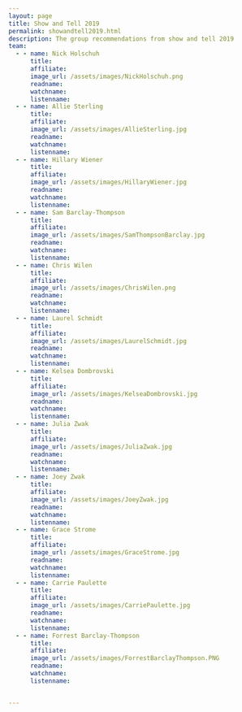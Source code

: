 ```yaml
---
layout: page
title: Show and Tell 2019
permalink: showandtell2019.html
description: The group recommendations from show and tell 2019
team:
  - - name: Nick Holschuh
      title: 
      affiliate: 
      image_url: /assets/images/NickHolschuh.png
	  readname:
	  watchname:
	  listenname:
  - - name: Allie Sterling
      title: 
      affiliate: 
      image_url: /assets/images/AllieSterling.jpg
	  readname:
	  watchname:
	  listenname:
  - - name: Hillary Wiener
      title: 
      affiliate: 
      image_url: /assets/images/HillaryWiener.jpg
	  readname:
	  watchname:
	  listenname:
  - - name: Sam Barclay-Thompson
      title: 
      affiliate: 
      image_url: /assets/images/SamThompsonBarclay.jpg
	  readname:
	  watchname:
	  listenname:
  - - name: Chris Wilen
      title: 
      affiliate: 
      image_url: /assets/images/ChrisWilen.png
	  readname:
	  watchname:
	  listenname:
  - - name: Laurel Schmidt
      title: 
      affiliate: 
      image_url: /assets/images/LaurelSchmidt.jpg
	  readname:
	  watchname:
	  listenname:
  - - name: Kelsea Dombrovski
      title: 
      affiliate: 
      image_url: /assets/images/KelseaDombrovski.jpg
	  readname:
	  watchname:
	  listenname:
  - - name: Julia Zwak
      title: 
      affiliate: 
      image_url: /assets/images/JuliaZwak.jpg
	  readname:
	  watchname:
	  listenname:
  - - name: Joey Zwak
      title: 
      affiliate: 
      image_url: /assets/images/JoeyZwak.jpg
	  readname:
	  watchname:
	  listenname:
  - - name: Grace Strome
      title: 
      affiliate: 
      image_url: /assets/images/GraceStrome.jpg
	  readname:
	  watchname:
	  listenname:
  - - name: Carrie Paulette
      title: 
      affiliate: 
      image_url: /assets/images/CarriePaulette.jpg
	  readname:
	  watchname:
	  listenname:
  - - name: Forrest Barclay-Thompson
      title: 
      affiliate: 
      image_url: /assets/images/ForrestBarclayThompson.PNG
	  readname:
	  watchname:
	  listenname:	  


---
```

